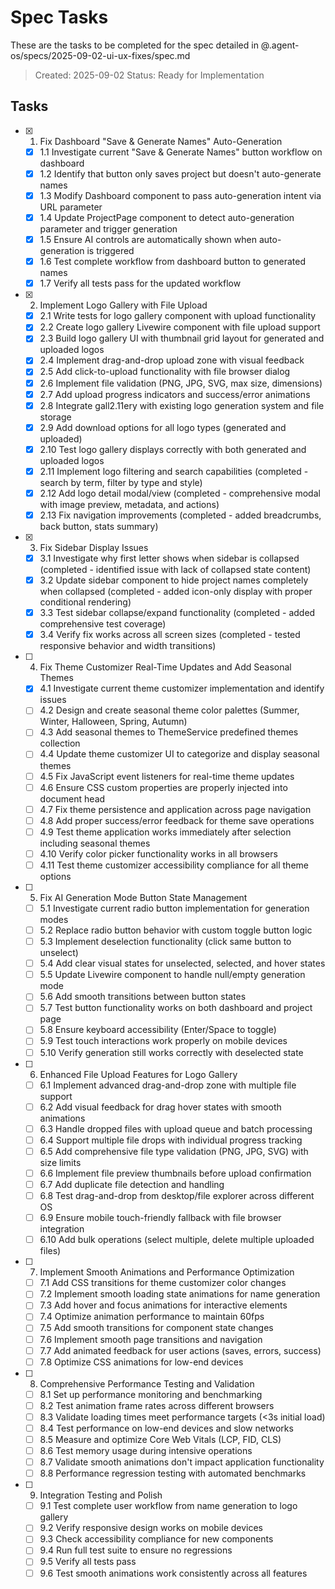 # Spec Tasks

These are the tasks to be completed for the spec detailed in @.agent-os/specs/2025-09-02-ui-ux-fixes/spec.md

> Created: 2025-09-02
> Status: Ready for Implementation

## Tasks

- [x] 1. Fix Dashboard "Save & Generate Names" Auto-Generation
  - [x] 1.1 Investigate current "Save & Generate Names" button workflow on dashboard  
  - [x] 1.2 Identify that button only saves project but doesn't auto-generate names
  - [x] 1.3 Modify Dashboard component to pass auto-generation intent via URL parameter
  - [x] 1.4 Update ProjectPage component to detect auto-generation parameter and trigger generation
  - [x] 1.5 Ensure AI controls are automatically shown when auto-generation is triggered
  - [x] 1.6 Test complete workflow from dashboard button to generated names
  - [x] 1.7 Verify all tests pass for the updated workflow

- [x] 2. Implement Logo Gallery with File Upload
  - [x] 2.1 Write tests for logo gallery component with upload functionality
  - [x] 2.2 Create logo gallery Livewire component with file upload support
  - [x] 2.3 Build logo gallery UI with thumbnail grid layout for generated and uploaded logos
  - [x] 2.4 Implement drag-and-drop upload zone with visual feedback
  - [x] 2.5 Add click-to-upload functionality with file browser dialog
  - [x] 2.6 Implement file validation (PNG, JPG, SVG, max size, dimensions)
  - [x] 2.7 Add upload progress indicators and success/error animations
  - [x] 2.8 Integrate gall2.11ery with existing logo generation system and file storage
  - [x] 2.9 Add download options for all logo types (generated and uploaded)
  - [x] 2.10 Test logo gallery displays correctly with both generated and uploaded logos
  - [x] 2.11 Implement logo filtering and search capabilities (completed - search by term, filter by type and style)
  - [x] 2.12 Add logo detail modal/view (completed - comprehensive modal with image preview, metadata, and actions)
  - [x] 2.13 Fix navigation improvements (completed - added breadcrumbs, back button, stats summary)

- [x] 3. Fix Sidebar Display Issues
  - [x] 3.1 Investigate why first letter shows when sidebar is collapsed (completed - identified issue with lack of collapsed state content)
  - [x] 3.2 Update sidebar component to hide project names completely when collapsed (completed - added icon-only display with proper conditional rendering)
  - [x] 3.3 Test sidebar collapse/expand functionality (completed - added comprehensive test coverage)
  - [x] 3.4 Verify fix works across all screen sizes (completed - tested responsive behavior and width transitions)

- [ ] 4. Fix Theme Customizer Real-Time Updates and Add Seasonal Themes
  - [x] 4.1 Investigate current theme customizer implementation and identify issues
  - [ ] 4.2 Design and create seasonal theme color palettes (Summer, Winter, Halloween, Spring, Autumn)
  - [ ] 4.3 Add seasonal themes to ThemeService predefined themes collection
  - [ ] 4.4 Update theme customizer UI to categorize and display seasonal themes
  - [ ] 4.5 Fix JavaScript event listeners for real-time theme updates
  - [ ] 4.6 Ensure CSS custom properties are properly injected into document head
  - [ ] 4.7 Fix theme persistence and application across page navigation
  - [ ] 4.8 Add proper success/error feedback for theme save operations
  - [ ] 4.9 Test theme application works immediately after selection including seasonal themes
  - [ ] 4.10 Verify color picker functionality works in all browsers
  - [ ] 4.11 Test theme customizer accessibility compliance for all theme options

- [ ] 5. Fix AI Generation Mode Button State Management
  - [ ] 5.1 Investigate current radio button implementation for generation modes
  - [ ] 5.2 Replace radio button behavior with custom toggle button logic
  - [ ] 5.3 Implement deselection functionality (click same button to unselect)
  - [ ] 5.4 Add clear visual states for unselected, selected, and hover states
  - [ ] 5.5 Update Livewire component to handle null/empty generation mode
  - [ ] 5.6 Add smooth transitions between button states
  - [ ] 5.7 Test button functionality works on both dashboard and project page
  - [ ] 5.8 Ensure keyboard accessibility (Enter/Space to toggle)
  - [ ] 5.9 Test touch interactions work properly on mobile devices
  - [ ] 5.10 Verify generation still works correctly with deselected state

- [ ] 6. Enhanced File Upload Features for Logo Gallery
  - [ ] 6.1 Implement advanced drag-and-drop zone with multiple file support
  - [ ] 6.2 Add visual feedback for drag hover states with smooth animations
  - [ ] 6.3 Handle dropped files with upload queue and batch processing
  - [ ] 6.4 Support multiple file drops with individual progress tracking
  - [ ] 6.5 Add comprehensive file type validation (PNG, JPG, SVG) with size limits
  - [ ] 6.6 Implement file preview thumbnails before upload confirmation
  - [ ] 6.7 Add duplicate file detection and handling
  - [ ] 6.8 Test drag-and-drop from desktop/file explorer across different OS
  - [ ] 6.9 Ensure mobile touch-friendly fallback with file browser integration
  - [ ] 6.10 Add bulk operations (select multiple, delete multiple uploaded files)

- [ ] 7. Implement Smooth Animations and Performance Optimization
  - [ ] 7.1 Add CSS transitions for theme customizer color changes
  - [ ] 7.2 Implement smooth loading state animations for name generation
  - [ ] 7.3 Add hover and focus animations for interactive elements
  - [ ] 7.4 Optimize animation performance to maintain 60fps
  - [ ] 7.5 Add smooth transitions for component state changes
  - [ ] 7.6 Implement smooth page transitions and navigation
  - [ ] 7.7 Add animated feedback for user actions (saves, errors, success)
  - [ ] 7.8 Optimize CSS animations for low-end devices

- [ ] 8. Comprehensive Performance Testing and Validation
  - [ ] 8.1 Set up performance monitoring and benchmarking
  - [ ] 8.2 Test animation frame rates across different browsers
  - [ ] 8.3 Validate loading times meet performance targets (<3s initial load)
  - [ ] 8.4 Test performance on low-end devices and slow networks
  - [ ] 8.5 Measure and optimize Core Web Vitals (LCP, FID, CLS)
  - [ ] 8.6 Test memory usage during intensive operations
  - [ ] 8.7 Validate smooth animations don't impact application functionality
  - [ ] 8.8 Performance regression testing with automated benchmarks

- [ ] 9. Integration Testing and Polish
  - [ ] 9.1 Test complete user workflow from name generation to logo gallery
  - [ ] 9.2 Verify responsive design works on mobile devices
  - [ ] 9.3 Check accessibility compliance for new components
  - [ ] 9.4 Run full test suite to ensure no regressions
  - [ ] 9.5 Verify all tests pass
  - [ ] 9.6 Test smooth animations work consistently across all features
